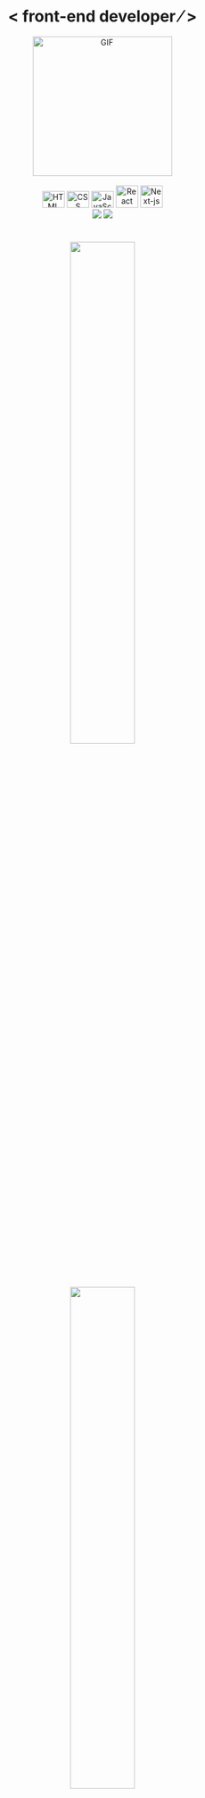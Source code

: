<div align="center">
  <h1>	&lt; front-end	developer &frasl;	&gt; </h1>
 </div>
 <div align="center">
 <img align="center" alt="GIF" height="250" width="250" src="https://media1.giphy.com/media/UZQCbV4OW1mXdHJNPS/giphy.gif?cid=790b7611098a9114cfb54f5813c86173b337ae4624fccc92&rid=giphy.gif&ct=g"
 </div>
<div style="display: inline_block"><br>
  <img  alt="HTML" height="30" width="40" src="https://cdn.jsdelivr.net/gh/devicons/devicon/icons/html5/html5-original.svg" /> 
  <img  alt="CSS" height="30" width="40" src="https://cdn.jsdelivr.net/gh/devicons/devicon/icons/css3/css3-original.svg" />
  <img  alt="JavaScript" height="30" width="40" src="https://cdn.jsdelivr.net/gh/devicons/devicon/icons/javascript/javascript-original.svg" />
  <img  alt="React" height="40" width="40" src="https://img.icons8.com/color/344/react-native.png" />
   <img  alt="Next-js" height="40" width="40" src="https://camo.githubusercontent.com/b98f6eeef1cfba62b9bd1e3b7dc0145959f989789fbc0c98071a437a18c32715/68747470733a2f2f63646e2e6a7364656c6976722e6e65742f67682f64657669636f6e732f64657669636f6e2f69636f6e732f6e6578746a732f6e6578746a732d6f726967696e616c2d776f72646d61726b2e737667" />
   


  <div align="center"> 
  <a href = "mailto:cecicaporale16@gmail.com"><img src="https://img.shields.io/badge/-Gmail-%23333?style=for-the-badge&logo=gmail&logoColor=white" target="_blank"></a>
  <a href="https://www.linkedin.com/in/mariaceciliacaporale" target="_blank"><img src="https://img.shields.io/badge/-LinkedIn-%230077B5?style=for-the-badge&logo=linkedin&logoColor=white" target="_blank"></a> 
 
 #
  
<div align="center">
  <a href="https://github.com/ceciliacaporale">
  <img height="48%" src="https://github-readme-stats.vercel.app/api?username=ceciliacaporale&show_icons=true&theme=slateorange&include_all_commits=true&count_private=true"/> <br>
  <img width="48%" src="https://github-readme-stats.vercel.app/api/top-langs/?username=ceciliacaporale&layout=compact&langs_count=7&theme=slateorange"/>
</div>

  
##
  

 
 
    
   
